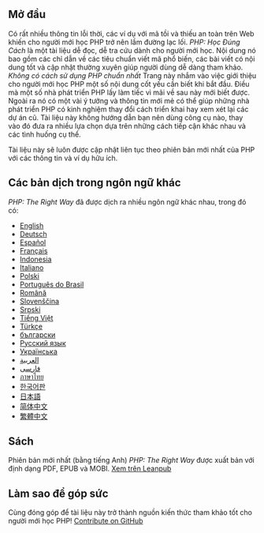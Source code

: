 ## Mở đầu

Có rất nhiều thông tin lỗi thời, các ví dụ với mã tồi và thiếu an toàn trên Web khiến cho người mới học PHP trở nên lầm đường lạc lối. _PHP: Học Đúng Cách_ là một tài liệu dễ đọc, dễ tra cứu dành cho người mới học. Nội dung nó bao gồm các chỉ dẫn về các tiêu chuẩn viết mã phổ biến, các bài viết có nội dung tốt và cập nhật thường xuyên giúp người dùng dễ dàng tham khảo.
_Không có cách sử dụng PHP chuẩn nhất_ Trang này nhắm vào việc giới thiệu cho người mới học PHP một số nội dung cốt yếu cần biết khi bắt đầu. Điều mà một số nhà phát triển PHP lấy làm tiếc vì mãi về sau này mới biết được. Ngoài ra nó có một vài ý tưởng và thông tin mới mẻ có thể giúp những nhà phát triển PHP có kinh nghiệm thay đổi cách triển khai hay xem xét lại các dự án cũ. Tài liệu này không hướng dẫn bạn nên dùng công cụ nào, thay vào đó đưa ra nhiều lựa chọn dựa trên những cách tiếp cận khác nhau và các tình huống cụ thể.

Tài liệu này sẽ luôn được cập nhật liên tục theo phiên bản mới nhất của PHP với các thông tin và ví dụ hữu ích.

## Các bản dịch trong ngôn ngữ khác

_PHP: The Right Way_ đã được dịch ra nhiều ngôn ngữ khác nhau, trong đó có:

* [English](http://www.phptherightway.com)
* [Deutsch](http://rwetzlmayr.github.io/php-the-right-way)
* [Español](http://phpdevenezuela.github.io/php-the-right-way)
* [Français](http://eilgin.github.io/php-the-right-way/)
* [Indonesia](http://id.phptherightway.com)
* [Italiano](http://it.phptherightway.com)
* [Polski](http://pl.phptherightway.com)
* [Português do Brasil](http://br.phptherightway.com)
* [Română](https://bgui.github.io/php-the-right-way/)
* [Slovenščina](http://sl.phptherightway.com)
* [Srpski](http://phpsrbija.github.io/php-the-right-way/)
* [Tiếng Việt](https://narga.github.io/php-the-right-way)
* [Türkçe](http://hkulekci.github.io/php-the-right-way/)
* [български](http://bg.phptherightway.com)
* [Русский язык](http://getjump.github.io/ru-php-the-right-way)
* [Українська](http://iflista.github.com/php-the-right-way)
* [العربية](https://adaroobi.github.io/php-the-right-way/)
* [فارسى](http://novid.github.io/php-the-right-way/)
* [ภาษาไทย](https://apzentral.github.io/php-the-right-way/)
* [한국어판](http://modernpug.github.io/php-the-right-way)
* [日本語](http://ja.phptherightway.com)
* [简体中文](http://laravel-china.github.io/php-the-right-way/)
* [繁體中文](http://laravel-taiwan.github.io/php-the-right-way)

## Sách

Phiên bản mới nhất (bằng tiếng Anh) _PHP: The Right Way_ được xuất bản với định dạng  PDF, EPUB và MOBI. [Xem trên Leanpub][1]

## Làm sao để góp sức

Cùng đóng góp để tài liệu này trở thành nguồn kiến thức tham khảo tốt cho người mới học PHP! [Contribute on GitHub][2]

[1]: https://leanpub.com/phptherightway
[2]: https://github.com/codeguy/php-the-right-way/tree/gh-pages

[2]: https://github.com/codeguy/php-the-right-way/tree/gh-pages
